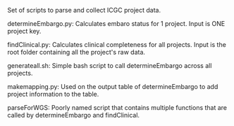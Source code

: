 Set of scripts to parse and collect ICGC project data.

determineEmbargo.py: Calculates embaro status for 1 project. Input is ONE project key.

findClinical.py: Calculates clinical completeness for all projects. Input is the root folder containing all the project's raw data.

generateall.sh: Simple bash script to call determineEmbargo across all projects.

makemapping.py: Used on the output table of determineEmbargo to add project information to the table.

parseForWGS: Poorly named script that contains multiple functions that are called by determineEmbargo and findClinical.
